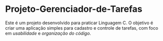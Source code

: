 # Projeto-Gerenciador-de-Tarefas
Este é um projeto desenvolvido para praticar Linguagem C.   O objetivo é criar uma aplicação simples para cadastro e controle de tarefas, com foco em *usabilidade* e *organização do código*.  
